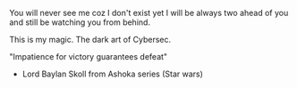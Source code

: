 You will never see me coz I don't exist yet I will be always two ahead of you and still be watching you from behind.

This is my magic. The dark art of Cybersec.

"Impatience for victory guarantees defeat"
- Lord Baylan Skoll 
from Ashoka series (Star wars)
